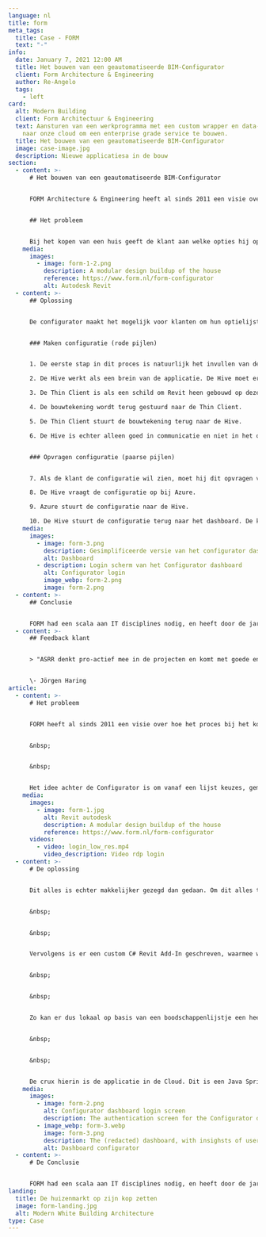 ```yaml
---
language: nl
title: form
meta_tags:
  title: Case - FORM
  text: "-"
info:
  date: January 7, 2021 12:00 AM
  title: Het bouwen van een geautomatiseerde BIM-Configurator
  client: Form Architecture & Engineering
  author: Re-Angelo
  tags:
    - left
card:
  alt: Modern Building
  client: Form Architectuur & Engineering
  text: Aansturen van een werkprogramma met een custom wrapper en data-extractie
    naar onze cloud om een enterprise grade service te bouwen.
  title: Het bouwen van een geautomatiseerde BIM-Configurator
  image: case-image.jpg
  description: Nieuwe applicatiesa in de bouw
section:
  - content: >-
      # Het bouwen van een geautomatiseerde BIM-Configurator


      FORM Architecture & Engineering heeft al sinds 2011 een visie over hoe het automatiseren van het ontwerpproces van nieuwbouwhuizen. In 2018 zijn we met deze visie aan de slag gegaan en begonnen met het realiseren van de Configurator. De configurator maakt het mogelijk voor consumenten om zelf hun droomhuis te ontwerpen. Meer informatie over de laatste versie van de Configurator is te vinden onderaan de pagina. Voor een demo klik hier.


      ## Het probleem


      Bij het kopen van een huis geeft de klant aan welke opties hij op zijn huis wil, zoals een dakkapel of een uitbouw. De architect moet voor elke klant handmatig een apart ontwerp maken, gebaseerd op de aangegeven opties. Dit proces is onnodig tijdrovend en repetitief, vooral als huizen in grote getallen worden gebouwd. Daarbij zijn klanten minder snel geneigd om een extra optie te kiezen als zij vooraf niet goed kunnen visualiseren wat het effect is, wat nadelig is voor de partij die de huizen verkoopt (in dit geval FORM).
    media:
      images:
        - image: form-1-2.png
          description: A modular design buildup of the house
          reference: https://www.form.nl/form-configurator
          alt: Autodesk Revit
  - content: >-
      ## Oplossing


      De configurator maakt het mogelijk voor klanten om hun optielijst (die normaal gesproken door de architect werd uitgetekend) direct om te zetten in een officiële 3D - bouwtekening. De bouwtekening wordt gegenereerd in Revit, een 3D engineering/modellering programma. Hieronder een uitleg en een schematische weergave van hoe wij dit hebben gerealiseerd. 


      ### Maken configuratie (rode pijlen)


      1. De eerste stap in dit proces is natuurlijk het invullen van de optielijst. Dit kan op een door ons ontwikkelde webapplicatie, ook wel het dashboard genoemd. Als de klant tevreden is met zijn keuzes, dan stuurt het dashboard de keuzes door naar de Hive.

      2. De Hive werkt als een brein van de applicatie. De Hive moet er voor zorgen dat alle keuzes van de klant goed worden gecommuniceerd naar Revit, het programma dat de keuzes gaat omzetten in een 3D-bouwtekening. Alleen kunnen de Hive en Revit niet zo goed met elkaar samenwerken, wat directe communicatie moeilijk maakt. De Hive en Revit hebben een bemiddelaar nodig die er voor zorgt dat zij zonder problemen met elkaar kunnen communiceren. Die bemiddelaar is de Thin Client. De Hive stuurt de keuzes naar de Thin Client.

      3. De Thin Client is als een schild om Revit heen gebouwd op dezelfde Windows PC. Zo kan de Thin Client naast bemiddelen ook Revit ondersteunen. De Thin Client stuurt de keuzes door naar Revit, die er een bouwtekening van maakt voor de klant.

      4. De bouwtekening wordt terug gestuurd naar de Thin Client. 

      5. De Thin Client stuurt de bouwtekening terug naar de Hive.

      6. De Hive is echter alleen goed in communicatie en niet in het opslaan van bestanden, dus het brein stuurt de configuratie door naar Azure. Azure slaat de configuratie van de klant veilig op.


      ### Opvragen configuratie (paarse pijlen)


      7. Als de klant de configuratie wil zien, moet hij dit opvragen via het dashboard. Het dashboard vraagt aan de Hive of hij de configuratie mag zien, want het brein gaat over communicatie.

      8. De Hive vraagt de configuratie op bij Azure. 

      9. Azure stuurt de configuratie naar de Hive.

      10. De Hive stuurt de configuratie terug naar het dashboard. De klant heeft nu een 3D-bouwtekening van zijn toekomstige woning downloaden met een klik op de knop.
    media:
      images:
        - image: form-3.png
          description: Gesimplificeerde versie van het configurator dashboard
          alt: Dashboard
        - description: Login scherm van het Configurator dashboard
          alt: Configurator login
          image_webp: form-2.png
          image: form-2.png
  - content: >-
      ## Conclusie


      FORM had een scala aan IT disciplines nodig, en heeft door de jaren heen dynamisch op afroepbasis een team van verschillende developers bij ons afgenomen om hun visie te realiseren.
  - content: >-
      ## Feedback klant


      > "ASRR denkt pro-actief mee in de projecten en komt met goede en efficiënte oplossingen. Ze begeleiden het project vakkundig, zijn heel flexibel en kunnen snel schakelen indien nodig. Het is erg plezierig om met ze samen te werken!"


      \- Jörgen Haring
article:
  - content: >-
      # Het probleem


      FORM heeft al sinds 2011 een visie over hoe het proces bij het kopen van een nieuwbouwhuis zou kunnen worden geautomatiseerd. Hierbij is de basis het modulair en parametrisch opbouwen van de sub-componenten waar een huis uit bestaat. Dat klinkt misschien ingewikkeld, maar door het zo te structureren kan er een hoop geautomatiseerd worden. Met deze visie zijn we in 2018 begonnen met een groot nieuw project, de Configurator. Meer informatie over de laatste versie hiervan is te vinden onder dit nieuwsbericht.


      &nbsp;


      &nbsp;


      Het idee achter de Configurator is om vanaf een lijst keuzes, gemaakt door de consument, automatisch het huis in Revit (een 3D engineering/modelleringsprogramma) samen te stellen en daarmee een officiële bouwtekening te genereren. Dit bespaart de architecten een hoop (herhaald) werk, en zorgt ervoor dat er minder fouten gemaakt worden in het proces.
    media:
      images:
        - image: form-1.jpg
          alt: Revit autodesk
          description: A modular design buildup of the house
          reference: https://www.form.nl/form-configurator
      videos:
        - video: login_low_res.mp4
          video_description: Video rdp login
  - content: >-
      # De oplossing


      Dit alles is echter makkelijker gezegd dan gedaan. Om dit alles te laten werken is er een Custom Revit-Addin, een enterprise-grade back-end API, een complexe database en web-applicatie nodig, om maar een paar zaken te noemen. Er zijn complexe keuzebomen gemaakt om de keuze van de consument om te zetten in de business rules. Deze zijn nodig voor het samenstellen van de modellen voor een huis.


      &nbsp;


      &nbsp;


      Vervolgens is er een custom C# Revit Add-In geschreven, waarmee we de applicatie met code kunnen aansturen. Op basis van de keuzebomen wordt het juiste onderdeel in 3D op de juiste positie geplaatst. Als een huis eenmaal samengesteld is, kan deze met Revit worden weergegeven op een bouwtekening. Deze bouwtekening wordt met een zelfgebouwde PDF printer geëxporteerd, aangezien Revit deze niet ingebouwd heeft.


      &nbsp;


      &nbsp;


      Zo kan er dus lokaal op basis van een boodschappenlijstje een heel huis samengesteld worden. De bedoeling is echter dat de consument dit zelf kan opvragen, doormiddel van bijvoorbeeld een webapplicatie. Het grote probleem hierbij is dat Revit vrij instabiel kan zijn met grote of inefficiënte modellen. Daarom hebben we een programma geschreven dat als een soort schild fungeert om Revit heen. Het programma houdt Revit in leven, en zorgt ervoor dat er communicatie plaats kan vinden met de applicatie in de Cloud die aanvragen van buitenaf binnen krijgt.


      &nbsp;


      &nbsp;


      De crux hierin is de applicatie in de Cloud. Dit is een Java Spring boot applicatie, gehost op ons Kubernetes netwerk. Deze applicatie moet altijd beschikbaar zijn, en kan een enorme hoeveelheid aanvragen tegelijk aan. Vervolgens worden deze aanvragen opgeslagen in een database, met bijbehorend dashboard om in te zien wat de klanten gekozen hebben. De Cloud applicatie voert de aanvragen mondjesmaat aan de Revit worker, en zorgt ervoor dat de uploads veilig worden opgeslagen in Azure.
    media:
      images:
        - image: form-2.png
          alt: Configurator dashboard login screen
          description: The authentication screen for the Configurator dashboard
        - image_webp: form-3.webp
          image: form-3.png
          description: The (redacted) dashboard, with insighsts of user behavior.
          alt: Dashboard configurator
  - content: >-
      # De Conclusie


      FORM had een scala aan IT disciplines nodig, en heeft door de jaren heen dynamisch op afroepbasis een team van verschillende developers bij ons afgenomen om hun visie te realiseren.
landing:
  title: De huizenmarkt op zijn kop zetten
  image: form-landing.jpg
  alt: Modern White Building Architecture
type: Case
---
```

